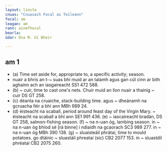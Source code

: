 ```yaml
---
layout: liosta
cnuas: "Cnuasach Focal as Teileann"
focal: am
leagan: am
rann: ainmfhocal
bearla: 
údar: Úna M. Uí Bheir

---
```


## am 1
*  (a) Time set aside for, appropriate to, a specific
activity; season. 
* nuair a bhris an t-~ suas bhí muid ar an
talamh agus gan cúl cinn ar bith aghainn ach an iasgaireacht
SS1 472 588. 
* (b) ~ cuir, time to cast one's nets. Chuir muid an líon
nuair a thainig ~ cuir DS GT 258. 
*  (c)  déanta na cruaiche, stack-building time. agus ~ dheánamh na gcruacha féir a bhí ann MBh 989 24. 
* (d) éisteacht na scaball, period around feast day of the
Virgin Mary. ~ éisteacht na scaball a bhí ann SE1 991 436. 
(e) ~ iascaireacht bradán, DS GT 258, salmon-fishing season. 
(f) ~ na n-uan óg, lambing season. in ~ na n-uan óg bhíod sé
[rá binne] i ndiaidh na gcaorach SC3 989 277. in ~ na n-uan
óg MBh 390 138. 
(g) ~ sluaisteáil phrátaí, time to mould potatoes. go
dtáinic ~ sluastáil phreataí (sic) CB2 2077 153. in ~
sluastdil phréataí CB2 2075 260. 
<!--stackedit_data:
eyJoaXN0b3J5IjpbMzI3OTAwMTQ0XX0=
-->